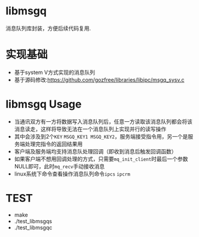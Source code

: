 
# libmsgq
消息队列库封装，方便后续代码复用.

# 实现基础
* 基于system V方式实现的消息队列  
* 基于源码修改:https://github.com/gozfree/libraries/libipc/msgq_sysv.c

# libmsgq Usage
* 当通讯双方有一方将数据写入消息队列后，任意一方读取该消息队列都会将该消息读走，这样将导致无法在一个消息队列上实现并行的读写操作  
* 其中会涉及到2个`KEY` `MSGQ_KEY1 MSGQ_KEY2`，服务端接受指令用，另一个是服务端处理完指令的返回结果用  
* 客户端及服务端均支持消息队处理回调（即收到消息后触发回调函数）  
* 如果客户端不想用回调处理的方式，只需要`mq_init_client`时最后一个参数NULL即可，此时`mq_recv`手动接收消息  
* linux系统下命令查看操作消息队列命令`ipcs` `ipcrm`  

# TEST
* make  
* ./test_libmsgqs  
* ./test_libmsgqc  



